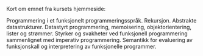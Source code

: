 Kort om emnet fra kursets hjemmeside:

Programmering i et funksjonelt programmeringsspråk. Rekursjon. Abstrakte
datastrukturer. Datastyrt programmering, memoisering, objektorientering, lister
og strømmer. Styrker og svakheter ved funksjonell programmering sammenlignet
med imperativ programmering. Semantikk for evaluering av funksjonskall og
interpretering av funksjonelle programmer.
